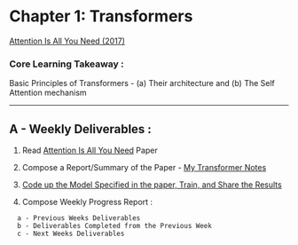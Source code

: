 # Chapter 1: Transformers

[Attention Is All You Need (2017)](TODO.md)

### Core Learning Takeaway :

Basic Principles of Transformers - (a) Their architecture and (b) The Self Attention mechanism

____

## A  - Weekly Deliverables :

1. Read [Attention Is All You Need](TODO.md) Paper
2. Compose a Report/Summary of the Paper - [My Transformer Notes](TODO.md)
3. [Code up the Model Specified in the paper, Train, and Share the Results](TODO.md)

4. Compose Weekly Progress Report : 
```
  a - Previous Weeks Deliverables
  b - Deliverables Completed from the Previous Week
  c - Next Weeks Deliverables
```
